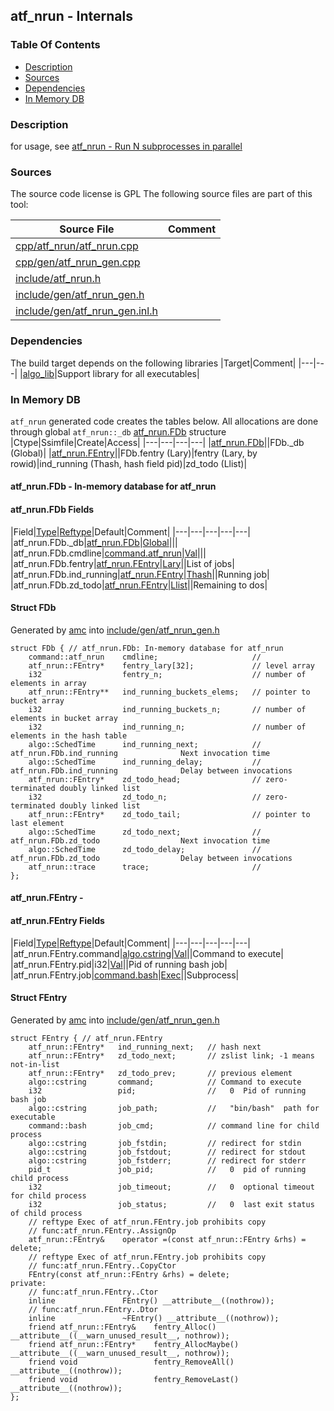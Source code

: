 ## atf_nrun - Internals


### Table Of Contents
<a href="#table-of-contents"></a>
<!-- dev.mdmark  mdmark:MDSECTION  state:BEG_AUTO  param:Toc -->
* [Description](#description)
* [Sources](#sources)
* [Dependencies](#dependencies)
* [In Memory DB](#in-memory-db)

<!-- dev.mdmark  mdmark:MDSECTION  state:END_AUTO  param:Toc -->

### Description
<a href="#description"></a>
<!-- dev.mdmark  mdmark:MDSECTION  state:BEG_AUTO  param:Description -->
for usage, see [atf_nrun - Run N subprocesses in parallel](/txt/exe/atf_nrun/README.md)

<!-- dev.mdmark  mdmark:MDSECTION  state:END_AUTO  param:Description -->

### Sources
<a href="#sources"></a>
<!-- dev.mdmark  mdmark:MDSECTION  state:BEG_AUTO  param:Sources -->
The source code license is GPL
The following source files are part of this tool:

|Source File|Comment|
|---|---|
|[cpp/atf_nrun/atf_nrun.cpp](/cpp/atf_nrun/atf_nrun.cpp)||
|[cpp/gen/atf_nrun_gen.cpp](/cpp/gen/atf_nrun_gen.cpp)||
|[include/atf_nrun.h](/include/atf_nrun.h)||
|[include/gen/atf_nrun_gen.h](/include/gen/atf_nrun_gen.h)||
|[include/gen/atf_nrun_gen.inl.h](/include/gen/atf_nrun_gen.inl.h)||

<!-- dev.mdmark  mdmark:MDSECTION  state:END_AUTO  param:Sources -->

### Dependencies
<a href="#dependencies"></a>
<!-- dev.mdmark  mdmark:MDSECTION  state:BEG_AUTO  param:Dependencies -->
The build target depends on the following libraries
|Target|Comment|
|---|---|
|[algo_lib](/txt/lib/algo_lib/README.md)|Support library for all executables|

<!-- dev.mdmark  mdmark:MDSECTION  state:END_AUTO  param:Dependencies -->

### In Memory DB
<a href="#in-memory-db"></a>
<!-- dev.mdmark  mdmark:MDSECTION  state:BEG_AUTO  param:Imdb -->
`atf_nrun` generated code creates the tables below.
All allocations are done through global `atf_nrun::_db` [atf_nrun.FDb](#atf_nrun-fdb) structure
|Ctype|Ssimfile|Create|Access|
|---|---|---|---|
|[atf_nrun.FDb](#atf_nrun-fdb)||FDb._db (Global)|
|[atf_nrun.FEntry](#atf_nrun-fentry)||FDb.fentry (Lary)|fentry (Lary, by rowid)|ind_running (Thash, hash field pid)|zd_todo (Llist)|

#### atf_nrun.FDb - In-memory database for atf_nrun
<a href="#atf_nrun-fdb"></a>

#### atf_nrun.FDb Fields
<a href="#atf_nrun-fdb-fields"></a>
|Field|[Type](/txt/ssimdb/dmmeta/ctype.md)|[Reftype](/txt/ssimdb/dmmeta/reftype.md)|Default|Comment|
|---|---|---|---|---|
|atf_nrun.FDb._db|[atf_nrun.FDb](/txt/exe/atf_nrun/internals.md#atf_nrun-fdb)|[Global](/txt/exe/amc/reftypes.md#global)|||
|atf_nrun.FDb.cmdline|[command.atf_nrun](/txt/protocol/command/README.md#command-atf_nrun)|[Val](/txt/exe/amc/reftypes.md#val)|||
|atf_nrun.FDb.fentry|[atf_nrun.FEntry](/txt/exe/atf_nrun/internals.md#atf_nrun-fentry)|[Lary](/txt/exe/amc/reftypes.md#lary)||List of jobs|
|atf_nrun.FDb.ind_running|[atf_nrun.FEntry](/txt/exe/atf_nrun/internals.md#atf_nrun-fentry)|[Thash](/txt/exe/amc/reftypes.md#thash)||Running job|
|atf_nrun.FDb.zd_todo|[atf_nrun.FEntry](/txt/exe/atf_nrun/internals.md#atf_nrun-fentry)|[Llist](/txt/exe/amc/reftypes.md#llist)||Remaining to dos|

#### Struct FDb
<a href="#struct-fdb"></a>
Generated by [amc](/txt/exe/amc/README.md) into [include/gen/atf_nrun_gen.h](/include/gen/atf_nrun_gen.h)
```
struct FDb { // atf_nrun.FDb: In-memory database for atf_nrun
    command::atf_nrun    cmdline;                     //
    atf_nrun::FEntry*    fentry_lary[32];             // level array
    i32                  fentry_n;                    // number of elements in array
    atf_nrun::FEntry**   ind_running_buckets_elems;   // pointer to bucket array
    i32                  ind_running_buckets_n;       // number of elements in bucket array
    i32                  ind_running_n;               // number of elements in the hash table
    algo::SchedTime      ind_running_next;            // atf_nrun.FDb.ind_running              Next invocation time
    algo::SchedTime      ind_running_delay;           // atf_nrun.FDb.ind_running              Delay between invocations
    atf_nrun::FEntry*    zd_todo_head;                // zero-terminated doubly linked list
    i32                  zd_todo_n;                   // zero-terminated doubly linked list
    atf_nrun::FEntry*    zd_todo_tail;                // pointer to last element
    algo::SchedTime      zd_todo_next;                // atf_nrun.FDb.zd_todo                  Next invocation time
    algo::SchedTime      zd_todo_delay;               // atf_nrun.FDb.zd_todo                  Delay between invocations
    atf_nrun::trace      trace;                       //
};
```

#### atf_nrun.FEntry - 
<a href="#atf_nrun-fentry"></a>

#### atf_nrun.FEntry Fields
<a href="#atf_nrun-fentry-fields"></a>
|Field|[Type](/txt/ssimdb/dmmeta/ctype.md)|[Reftype](/txt/ssimdb/dmmeta/reftype.md)|Default|Comment|
|---|---|---|---|---|
|atf_nrun.FEntry.command|[algo.cstring](/txt/protocol/algo/cstring.md)|[Val](/txt/exe/amc/reftypes.md#val)||Command to execute|
|atf_nrun.FEntry.pid|i32|[Val](/txt/exe/amc/reftypes.md#val)||Pid of running bash job|
|atf_nrun.FEntry.job|[command.bash](/txt/protocol/command/README.md#command-bash)|[Exec](/txt/exe/amc/reftypes.md#exec)||Subprocess|

#### Struct FEntry
<a href="#struct-fentry"></a>
Generated by [amc](/txt/exe/amc/README.md) into [include/gen/atf_nrun_gen.h](/include/gen/atf_nrun_gen.h)
```
struct FEntry { // atf_nrun.FEntry
    atf_nrun::FEntry*   ind_running_next;   // hash next
    atf_nrun::FEntry*   zd_todo_next;       // zslist link; -1 means not-in-list
    atf_nrun::FEntry*   zd_todo_prev;       // previous element
    algo::cstring       command;            // Command to execute
    i32                 pid;                //   0  Pid of running bash job
    algo::cstring       job_path;           //   "bin/bash"  path for executable
    command::bash       job_cmd;            // command line for child process
    algo::cstring       job_fstdin;         // redirect for stdin
    algo::cstring       job_fstdout;        // redirect for stdout
    algo::cstring       job_fstderr;        // redirect for stderr
    pid_t               job_pid;            //   0  pid of running child process
    i32                 job_timeout;        //   0  optional timeout for child process
    i32                 job_status;         //   0  last exit status of child process
    // reftype Exec of atf_nrun.FEntry.job prohibits copy
    // func:atf_nrun.FEntry..AssignOp
    atf_nrun::FEntry&    operator =(const atf_nrun::FEntry &rhs) = delete;
    // reftype Exec of atf_nrun.FEntry.job prohibits copy
    // func:atf_nrun.FEntry..CopyCtor
    FEntry(const atf_nrun::FEntry &rhs) = delete;
private:
    // func:atf_nrun.FEntry..Ctor
    inline               FEntry() __attribute__((nothrow));
    // func:atf_nrun.FEntry..Dtor
    inline               ~FEntry() __attribute__((nothrow));
    friend atf_nrun::FEntry&    fentry_Alloc() __attribute__((__warn_unused_result__, nothrow));
    friend atf_nrun::FEntry*    fentry_AllocMaybe() __attribute__((__warn_unused_result__, nothrow));
    friend void                 fentry_RemoveAll() __attribute__((nothrow));
    friend void                 fentry_RemoveLast() __attribute__((nothrow));
};
```

<!-- dev.mdmark  mdmark:MDSECTION  state:END_AUTO  param:Imdb -->

